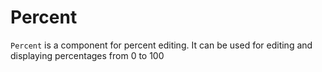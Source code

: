 # Percent

`Percent` is a component for percent editing. It can be used for editing and displaying percentages from 0 to 100